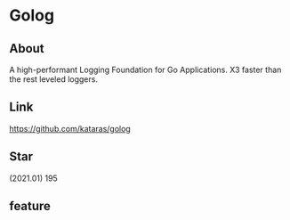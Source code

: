 # Golog

## About
A high-performant Logging Foundation for Go Applications. X3 faster than the rest leveled loggers.

## Link
https://github.com/kataras/golog

## Star
(2021.01) 195

## feature
